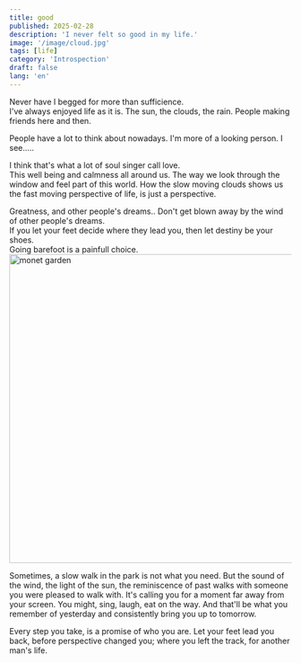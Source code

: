 ```yaml
---
title: good
published: 2025-02-28
description: 'I never felt so good in my life.'
image: '/image/cloud.jpg'
tags: [life]
category: 'Introspection'
draft: false 
lang: 'en'
---
```


Never have I begged for more than sufficience.<br />
I've always enjoyed life as it is. The sun, the clouds, the rain. People making friends here and then.<br />

People have a lot to think about nowadays. I'm more of a looking person. I see.....<br />

I think that's what a lot of soul singer call love.<br />
This well being and calmness all around us. The way we look through the window and feel part of this world. How the slow moving clouds shows us the fast moving perspective of life, is just a perspective.<br />

Greatness, and other people's dreams.. Don't get blown away by the wind of other people's dreams.<br />
If you let your feet decide where they lead you, then let destiny be your shoes.<br />Going barefoot is a painfull choice.
<img src="/image/monet-garden.png" width="550" alt="monet garden" />

Sometimes, a slow walk in the park is not what you need. But the sound of the wind, the light of the sun, the reminiscence of past walks with someone you were pleased to walk with. It's calling you for a moment far away from your screen. You might, sing, laugh, eat on the way. And that'll be what you remember of yesterday and consistently bring you up to tomorrow.<br />

Every step you take, is a promise of who you are. Let your feet lead you back, before perspective changed you; where you left the track, for another man's life.
